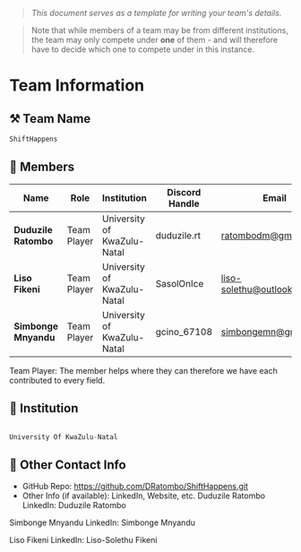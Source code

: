 > *This document serves as a template for writing your team's details.*

> Note that while members of a team may be from different institutions, the team may only compete under **one** of them - and will therefore have to decide which one to compete under in this instance.

# Team Information

## ⚒️ Team Name
``` c
ShiftHappens
```

## 👥 Members
| Name     | Role                | Institution           | Discord Handle | Email |
|----------|---------------------|-----------------------| -------------------|-------------|
| **Duduzile Ratombo**   | Team Player | University of KwaZulu-Natal | duduzile.rt | <ratombodm@gmail.com> |
| **Liso Fikeni**   | Team Player | University of KwaZulu-Natal | SasolOnIce | <liso-solethu@outlook.com> |
| **Simbonge Mnyandu**   | Team Player | University of KwaZulu-Natal | gcino_67108 | <simbongemn@gmail.com> |

Team Player: The member helps where they can therefore we have each contributed to every field. 

## 🏫 Institution
``` c

University Of KwaZulu-Natal
```

## 📧 Other Contact Info
- GitHub Repo: <https://github.com/DRatombo/ShiftHappens.git>
- Other Info (if available): LinkedIn, Website, etc.
Duduzile Ratombo 
    LinkedIn: Duduzile Ratombo

Simbonge Mnyandu
    LinkedIn: Simbonge Mnyandu

Liso Fikeni 
    LinkedIn: Liso-Solethu Fikeni